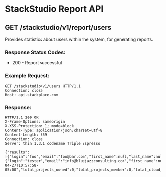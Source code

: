 # StackStudio Report API

## GET /stackstudio/v1/report/users

Provides statistics about users within the system, for generating reports. 

### Response Status Codes:

* 200 - Report successful

### Example Request:

    GET /stackstudio/v1/users HTTP/1.1
    Connection: close
    Host: api.stackplace.com

### Response:

    HTTP/1.1 200 OK
    X-Frame-Options: sameorigin
    X-XSS-Protection: 1; mode=block
    Content-Type: application/json;charset=utf-8
    Content-Length: 559
    Connection: close
    Server: thin 1.3.1 codename Triple Espresso

    {"results":[{"login":"foo","email":"foo@bar.com","first_name":null,"last_name":null,"total_logins":0,"last_login_at":null,"total_projects_owned":0,"total_projects_member":0,"total_cloud_accounts":0}, {"login":"tester","email":"info@bluejazzconsulting.com","first_name":null,"last_name":null,"total_logins":1,"last_login_at":"2012-04-27T10:57:58-05:00","total_projects_owned":0,"total_projects_member":0,"total_cloud_accounts":1}]}